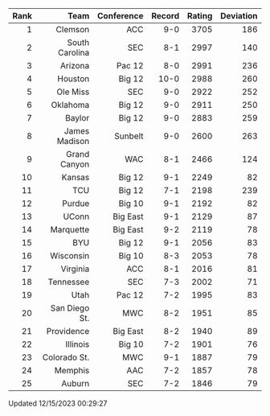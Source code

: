 | Rank  | Team                 | Conference           | Record   | Rating | Deviation |
| ---:  | ---:                 | ---:                 | ---:     | ---:   | ---:      |
| 1     | Clemson              | ACC                  | 9-0      | 3705   | 186       |
| 2     | South Carolina       | SEC                  | 8-1      | 2997   | 140       |
| 3     | Arizona              | Pac 12               | 8-0      | 2991   | 236       |
| 4     | Houston              | Big 12               | 10-0     | 2988   | 260       |
| 5     | Ole Miss             | SEC                  | 9-0      | 2922   | 252       |
| 6     | Oklahoma             | Big 12               | 9-0      | 2911   | 250       |
| 7     | Baylor               | Big 12               | 9-0      | 2883   | 259       |
| 8     | James Madison        | Sunbelt              | 9-0      | 2600   | 263       |
| 9     | Grand Canyon         | WAC                  | 8-1      | 2466   | 124       |
| 10    | Kansas               | Big 12               | 9-1      | 2249   | 82        |
| 11    | TCU                  | Big 12               | 7-1      | 2198   | 239       |
| 12    | Purdue               | Big 10               | 9-1      | 2192   | 82        |
| 13    | UConn                | Big East             | 9-1      | 2129   | 87        |
| 14    | Marquette            | Big East             | 9-2      | 2119   | 78        |
| 15    | BYU                  | Big 12               | 9-1      | 2056   | 83        |
| 16    | Wisconsin            | Big 10               | 8-3      | 2053   | 78        |
| 17    | Virginia             | ACC                  | 8-1      | 2016   | 81        |
| 18    | Tennessee            | SEC                  | 7-3      | 2002   | 71        |
| 19    | Utah                 | Pac 12               | 7-2      | 1995   | 83        |
| 20    | San Diego St.        | MWC                  | 8-2      | 1951   | 85        |
| 21    | Providence           | Big East             | 8-2      | 1940   | 89        |
| 22    | Illinois             | Big 10               | 7-2      | 1901   | 76        |
| 23    | Colorado St.         | MWC                  | 9-1      | 1887   | 79        |
| 24    | Memphis              | AAC                  | 7-2      | 1857   | 78        |
| 25    | Auburn               | SEC                  | 7-2      | 1846   | 79        |

Updated 12/15/2023 00:29:27
